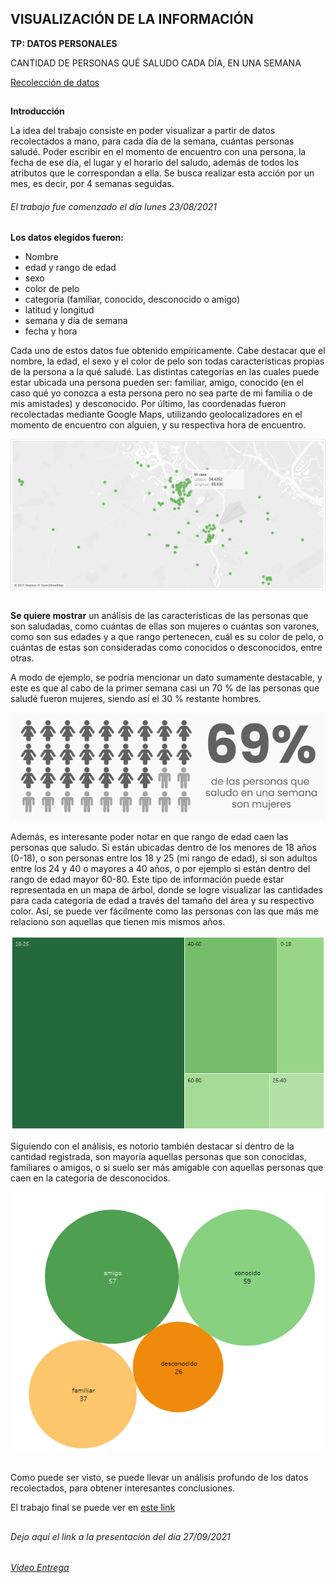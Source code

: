## VISUALIZACIÓN DE LA INFORMACIÓN
**TP: DATOS PERSONALES**

CANTIDAD DE PERSONAS QUÉ SALUDO CADA DÍA, EN UNA SEMANA

[Recolección de datos](datospersonales.csv)
##

**Introducción**

La idea del trabajo consiste en poder visualizar a partir de datos recolectados a mano, para cada día de la semana, cuántas personas saludé. Poder escribir en el momento de encuentro con una persona, la fecha de ese día, el lugar y el horario del saludo, además de todos los atributos que le correspondan a ella. Se busca realizar esta acción por un mes, es decir, por 4 semanas seguidas.

###### El trabajo fue comenzado el día lunes 23/08/2021

##
**Los datos elegidos fueron:** 

- Nombre
- edad y rango de edad
- sexo
- color de pelo
- categoría (familiar, conocido, desconocido o amigo)
- latitud y longitud
- semana y día de semana
- fecha y hora

Cada uno de estos datos fue obtenido empíricamente. Cabe destacar que el nombre, la edad, el sexo y el color de pelo son todas características propias de la persona a la qué saludé. Las distintas categorías en las cuales puede estar ubicada una persona pueden ser: familiar, amigo, conocido (en el caso qué yo conozca a esta persona pero no sea parte de mi familia o de mis amistades) y desconocido. Por último, las coordenadas fueron recolectadas mediante Google Maps, utilizando geolocalizadores en el momento de encuentro con alguien, y su respectiva hora de encuentro.

![mapa con puntos geolocalizados](mapa.png)

##
**Se quiere mostrar**
un análisis de las características de las personas que son saludadas, como cuántas de ellas son mujeres o cuántas son varones, como son sus edades y a que rango pertenecen, cuál es su color de pelo, o cuántas de estas son consideradas como conocidos o desconocidos, entre otras.

A modo de ejemplo, se podría mencionar un dato sumamente destacable, y este es que al cabo de la primer semana casi un 70 % de las personas que saludé fueron mujeres, siendo así el 30 % restante hombres.

![porcentaje de mujeres saludadas](porcentajemujeres.png)

Además, es interesante poder notar en que rango de edad caen las personas que saludo. Si están ubicadas dentro de los menores de 18 años (0-18), o son personas entre los 18 y 25 (mi rango de edad), si son adultos entre los 24 y 40 o mayores a 40 años, o por ejemplo si están dentro del rango de edad mayor 60-80. Este tipo de información puede estar representada en un mapa de árbol, donde se logre visualizar las cantidades para cada categoría de edad a través del tamaño del área y su respectivo color. Así, se puede ver fácilmente como las personas con las que más me relaciono son aquellas que tienen mis mismos años.

![personas por rango de edad](rangoedad.png)

Siguiendo con el análisis, es notorio también destacar si dentro de la cantidad registrada, son mayoría aquellas personas que son conocidas, familiares o amigos, o si suelo ser más amigable con aquellas personas que caen en la categoría de desconocidos.

![amigo, familiar, conocido, desconocido](categoria.png)

##
Como puede ser visto, se puede llevar un análisis profundo de los datos recolectados, para obtener interesantes conclusiones.

El trabajo final se puede ver en [este link](https://inesmurtagh.github.io/pdata/datospersonales.html)


##

###### Dejo aquí el link a la presentación del día 27/09/2021

###### [Video Entrega](https://drive.google.com/file/d/1RoIciAzBq0pAejQE1QOFCt5DxIMll2T_/view?usp=sharing)

